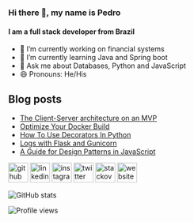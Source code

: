 ### Hi there 👋, my name is Pedro
#### I am a full stack developer from Brazil

- 🔭 I’m currently working on financial systems 
- 🌱 I’m currently learning Java and Spring boot 
- 💬 Ask me about Databases, Python and JavaScript 
- 😄 Pronouns: He/His 

## Blog posts
<!-- BLOG-POST-LIST:START -->
- [The Client-Server architecture on an MVP](https://pedrofullstack.com/2020/10/17/the-client-server-architecture-on-an-mvp/)
- [Optimize Your Docker Build](https://pedrofullstack.com/2020/09/05/optimize-your-docker-build/)
- [How To Use Decorators In Python](https://pedrofullstack.com/2020/08/28/how-to-use-decorators-in-python/)
- [Logs with Flask and Gunicorn](https://pedrofullstack.com/2020/08/14/logs-with-flask-and-gunicorn/)
- [A Guide for Design Patterns in JavaScript](https://pedrofullstack.com/2020/08/06/a-guide-for-design-patterns-in-javascript/)
<!-- BLOG-POST-LIST:END -->


[<img src='https://cdn.jsdelivr.net/npm/simple-icons@3.0.1/icons/github.svg' alt='github' height='40'>](https://github.com/pedrozan)  [<img src='https://cdn.jsdelivr.net/npm/simple-icons@3.0.1/icons/linkedin.svg' alt='linkedin' height='40'>](https://www.linkedin.com/in/pedro-henrique-schleder/)  [<img src='https://cdn.jsdelivr.net/npm/simple-icons@3.0.1/icons/instagram.svg' alt='instagram' height='40'>](https://www.instagram.com/pedrofullstack/)  [<img src='https://cdn.jsdelivr.net/npm/simple-icons@3.0.1/icons/twitter.svg' alt='twitter' height='40'>](https://twitter.com/pedrofullstack)  [<img src='https://cdn.jsdelivr.net/npm/simple-icons@3.0.1/icons/stackoverflow.svg' alt='stackoverflow' height='40'>](https://stackoverflow.com/users/2180506)  [<img src='https://cdn.jsdelivr.net/npm/simple-icons@3.0.1/icons/icloud.svg' alt='website' height='40'>](https://pedrofullstack.com)  

![GitHub stats](https://github-readme-stats.vercel.app/api?username=pedrozan&show_icons=true)  

![Profile views](https://gpvc.arturio.dev/pedrozan)  
